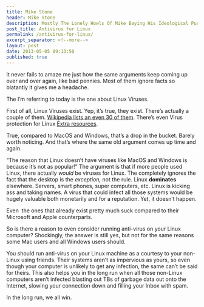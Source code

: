```yaml
---
title: Mike Stone
header: Mike Stone
description: Mostly The Lonely Howls Of Mike Baying His Ideological Purity At The Moon
post_title: Antivirus for Linux
permalink: /antivirus-for-linux/
excerpt_separator: <!--more-->
layout: post
date: 2013-05-05 09:13:50
published: true
---
```



It never fails to amaze me just how the same arguments keep coming up over and over again, like bad pennies. Most of them ignore facts so blatantly it gives me a headache.

The I’m referring to today is the one about Linux Viruses.

<!--more-->

First of all, Linux Viruses exist. Yep, it’s true, they exist. There’s actually a couple of them. [Wikipedia lists an even 30 of them](http://en.wikipedia.org/wiki/Linux_malware#Viruses). There’s even Virus protection for Linux [Extra resources](http://biturlz.com/iHjlA0q).

True, compared to MacOS and Windows, that’s a drop in the bucket. Barely worth noticing. And that’s where the same old argument comes up time and again.

“The reason that Linux doesn’t have viruses like MacOS and Windows is because it’s not as popular!” The argument is that if more people used Linux, there actually _would_ be viruses for Linux. The completely ignores the fact that the desktop is the _exception,_ not the rule. Linux **dominates** elsewhere. Servers, smart phones, super computers, etc. Linux is kicking ass and taking names. A virus that could infect all those systems would be hugely valuable both monetarily and for a reputation. Yet, it doesn’t happen.

Even  the ones that already exist pretty much suck compared to their Microsoft and Apple counterparts.

So is there a reason to even consider running anti-virus on your Linux computer? Shockingly, the answer is still yes, but not for the same reasons some Mac users and all Windows users should.

You should run anti-virus on your Linux machine as a courtesy to your non-Linux using friends. Their systems aren’t as impervious as yours, so even though your computer is unlikely to get any infection, the same can’t be said for theirs. This also helps you in the long run when all those non-Linux computers aren’t infected blasting out TBs of garbage data out onto the Internet, slowing your connection down and filling your Inbox with spam.

In the long run, we all win.

